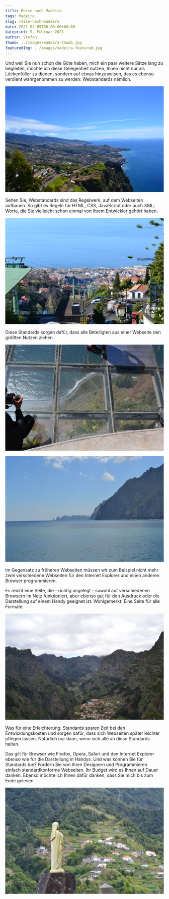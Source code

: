 ```yaml
---
title: Reise nach Madeira
tags: Madeira
slug: reise-nach-madeira
date: 2021-02-09T00:00:00+00:00
dateprint: 9. Februar 2021
author: Stefan
thumb: ../images/madeira-thumb.jpg
featuredImg: ../images/madeira-featured.jpg
---
```


Und weil Sie nun schon die Güte haben, mich ein paar weitere Sätze lang zu begleiten, möchte ich diese Gelegenheit nutzen, Ihnen nicht nur als Lückenfüller zu dienen, sondern auf etwas hinzuweisen, das es ebenso verdient wahrgenommen zu werden: Webstandards nämlich.

![madeira](../images/madeira1.JPG)

Sehen Sie, Webstandards sind das Regelwerk, auf dem Webseiten aufbauen. So gibt es Regeln für HTML, CSS, JavaScript oder auch XML; Worte, die Sie vielleicht schon einmal von Ihrem Entwickler gehört haben.

![madeira](../images/madeira2.JPG)

Diese Standards sorgen dafür, dass alle Beteiligten aus einer Webseite den größten Nutzen ziehen.

![madeira](../images/madeira3.JPG)

![madeira](../images/madeira4.JPG)

Im Gegensatz zu früheren Webseiten müssen wir zum Beispiel nicht mehr zwei verschiedene Webseiten für den Internet Explorer und einen anderen Browser programmieren.

Es reicht eine Seite, die - richtig angelegt - sowohl auf verschiedenen Browsern im Netz funktioniert, aber ebenso gut für den Ausdruck oder die Darstellung auf einem Handy geeignet ist. Wohlgemerkt: Eine Seite für alle Formate.

![madeira](../images/madeira5.JPG)

Was für eine Erleichterung. Standards sparen Zeit bei den Entwicklungskosten und sorgen dafür, dass sich Webseiten später leichter pflegen lassen. Natürlich nur dann, wenn sich alle an diese Standards halten.

Das gilt für Browser wie Firefox, Opera, Safari und den Internet Explorer ebenso wie für die Darstellung in Handys. Und was können Sie für Standards tun? Fordern Sie von Ihren Designern und Programmieren einfach standardkonforme Webseiten. Ihr Budget wird es Ihnen auf Dauer danken. Ebenso möchte ich Ihnen dafür danken, dass Sie mich bis zum Ende gelesen

![madeira](../images/madeira6.JPG)